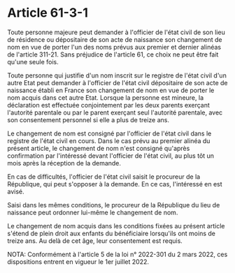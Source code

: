 # Article 61-3-1

Toute personne majeure peut demander à l'officier de l'état civil de son lieu de résidence ou dépositaire de son acte de naissance son changement de nom en vue de porter l'un des noms prévus aux premier et dernier alinéas de l'article 311-21. Sans préjudice de l'article 61, ce choix ne peut être fait qu'une seule fois.

Toute personne qui justifie d'un nom inscrit sur le registre de l'état civil d'un autre Etat peut demander à l'officier de l'état civil dépositaire de son acte de naissance établi en France son changement de nom en vue de porter le nom acquis dans cet autre Etat. Lorsque la personne est mineure, la déclaration est effectuée conjointement par les deux parents exerçant l'autorité parentale ou par le parent exerçant seul l'autorité parentale, avec son consentement personnel si elle a plus de treize ans.

Le changement de nom est consigné par l'officier de l'état civil dans le registre de l'état civil en cours. Dans le cas prévu au premier alinéa du présent article, le changement de nom n'est consigné qu'après confirmation par l'intéressé devant l'officier de l'état civil, au plus tôt un mois après la réception de la demande.

En cas de difficultés, l'officier de l'état civil saisit le procureur de la République, qui peut s'opposer à la demande. En ce cas, l'intéressé en est avisé.

Saisi dans les mêmes conditions, le procureur de la République du lieu de naissance peut ordonner lui-même le changement de nom.

Le changement de nom acquis dans les conditions fixées au présent article s'étend de plein droit aux enfants du bénéficiaire lorsqu'ils ont moins de treize ans. Au delà de cet âge, leur consentement est requis.

NOTA:
Conformément à l'article 5 de la loi n° 2022-301 du 2 mars 2022, ces dispositions entrent en vigueur le 1er juillet 2022.
